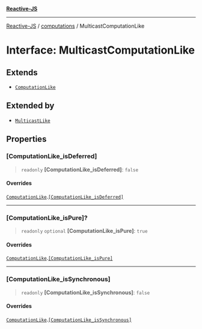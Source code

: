 [**Reactive-JS**](../../README.md)

***

[Reactive-JS](../../README.md) / [computations](../README.md) / MulticastComputationLike

# Interface: MulticastComputationLike

## Extends

- [`ComputationLike`](ComputationLike.md)

## Extended by

- [`MulticastLike`](MulticastLike.md)

## Properties

### \[ComputationLike\_isDeferred\]

> `readonly` **\[ComputationLike\_isDeferred\]**: `false`

#### Overrides

[`ComputationLike`](ComputationLike.md).[`[ComputationLike_isDeferred]`](ComputationLike.md#computationlike_isdeferred)

***

### \[ComputationLike\_isPure\]?

> `readonly` `optional` **\[ComputationLike\_isPure\]**: `true`

#### Overrides

[`ComputationLike`](ComputationLike.md).[`[ComputationLike_isPure]`](ComputationLike.md#computationlike_ispure)

***

### \[ComputationLike\_isSynchronous\]

> `readonly` **\[ComputationLike\_isSynchronous\]**: `false`

#### Overrides

[`ComputationLike`](ComputationLike.md).[`[ComputationLike_isSynchronous]`](ComputationLike.md#computationlike_issynchronous)
